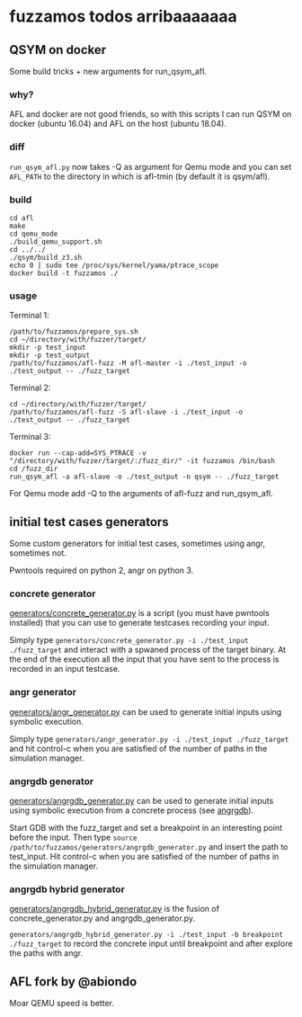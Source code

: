 # fuzzamos todos arribaaaaaaa

## QSYM on docker

Some build tricks + new arguments for run_qsym_afl.

### why?

AFL and docker are not good friends, so with this scripts I can run QSYM on docker (ubuntu 16.04) and AFL on the host (ubuntu 18.04).

### diff

`run_qsym_afl.py` now takes -Q as argument for Qemu mode and you can set `AFL_PATH` to the directory in which is afl-tmin (by default it is qsym/afl).

### build

~~~~{.sh}
cd afl
make
cd qemu_mode
./build_qemu_support.sh
cd ../../
./qsym/build_z3.sh
echo 0 | sudo tee /proc/sys/kernel/yama/ptrace_scope
docker build -t fuzzamos ./
~~~~

### usage

Terminal 1:

~~~~{.sh}
/path/to/fuzzamos/prepare_sys.sh
cd ~/directory/with/fuzzer/target/
mkdir -p test_input
mkdir -p test_output
/path/to/fuzzamos/afl-fuzz -M afl-master -i ./test_input -o ./test_output -- ./fuzz_target
~~~~

Terminal 2:

~~~~{.sh}
cd ~/directory/with/fuzzer/target/
/path/to/fuzzamos/afl-fuzz -S afl-slave -i ./test_input -o ./test_output -- ./fuzz_target
~~~~

Terminal 3:

~~~~{.sh}
docker run --cap-add=SYS_PTRACE -v "/directory/with/fuzzer/target/:/fuzz_dir/" -it fuzzamos /bin/bash
cd /fuzz_dir
run_qsym_afl -a afl-slave -o ./test_output -n qsym -- ./fuzz_target
~~~~

For Qemu mode add -Q to the arguments of afl-fuzz and run_qsym_afl.

## initial test cases generators

Some custom generators for initial test cases, sometimes using angr, sometimes not.

Pwntools required on python 2, angr on python 3.

### concrete generator

[generators/concrete_generator.py](generators/concrete_generator.py) is a script (you must have pwntools installed) that you can use to generate testcases recording your input.

Simply type `generators/concrete_generator.py -i ./test_input ./fuzz_target` and interact with a spwaned process of the target binary.
At the end of the execution all the input that you have sent to the process is recorded in an input testcase.

### angr generator

[generators/angr_generator.py](generators/angr_generator.py) can be used to generate initial inputs using symbolic execution.

Simply type `generators/angr_generator.py -i ./test_input ./fuzz_target` and hit control-c when you are satisfied of the number of paths in the simulation manager.

### angrgdb generator

[generators/angrgdb_generator.py](generators/angrgdb_generator.py) can be used to generate initial inputs using symbolic execution from a concrete process (see [angrgdb](https://github.com/andreafioraldi/angrgdb)).

Start GDB with the fuzz_target and set a breakpoint in an interesting point before the input.
Then type `source /path/to/fuzzamos/generators/angrgdb_generator.py` and insert the path to test_input.
Hit control-c when you are satisfied of the number of paths in the simulation manager.

### angrgdb hybrid generator

[generators/angrgdb_hybrid_generator.py](generators/angrgdb_hybrid_generator.py) is the fusion of concrete_generator.py and angrgdb_generator.py.

`generators/angrgdb_hybrid_generator.py -i ./test_input -b breakpoint ./fuzz_target` to record the concrete input until breakpoint and after explore the paths with angr.

## AFL fork by @abiondo

Moar QEMU speed is better.

